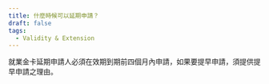 ```yaml
---
title: 什麼時候可以延期申請？
draft: false
tags:
  - Validity & Extension
---
```

就業金卡延期申請人必須在效期到期前四個月內申請，如果要提早申請，須提供提早申請之理由。